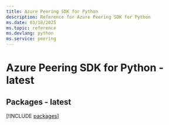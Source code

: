 ```yaml
---
title: Azure Peering SDK for Python
description: Reference for Azure Peering SDK for Python
ms.date: 03/18/2025
ms.topic: reference
ms.devlang: python
ms.service: peering
---
```

# Azure Peering SDK for Python - latest
## Packages - latest
[!INCLUDE [packages](peering-index.md)]